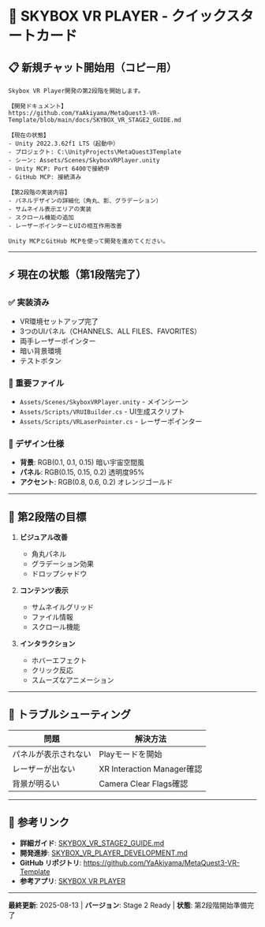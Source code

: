 # 🚀 SKYBOX VR PLAYER - クイックスタートカード

## 📋 新規チャット開始用（コピー用）

```
Skybox VR Player開発の第2段階を開始します。

【開発ドキュメント】
https://github.com/YaAkiyama/MetaQuest3-VR-Template/blob/main/docs/SKYBOX_VR_STAGE2_GUIDE.md

【現在の状態】
- Unity 2022.3.62f1 LTS（起動中）
- プロジェクト: C:\UnityProjects\MetaQuest3Template
- シーン: Assets/Scenes/SkyboxVRPlayer.unity
- Unity MCP: Port 6400で接続中
- GitHub MCP: 接続済み

【第2段階の実装内容】
- パネルデザインの詳細化（角丸、影、グラデーション）
- サムネイル表示エリアの実装
- スクロール機能の追加
- レーザーポインターとUIの相互作用改善

Unity MCPとGitHub MCPを使って開発を進めてください。
```

---

## ⚡ 現在の状態（第1段階完了）

### ✅ 実装済み
- VR環境セットアップ完了
- 3つのUIパネル（CHANNELS、ALL FILES、FAVORITES）
- 両手レーザーポインター
- 暗い背景環境
- テストボタン

### 📁 重要ファイル
- `Assets/Scenes/SkyboxVRPlayer.unity` - メインシーン
- `Assets/Scripts/VRUIBuilder.cs` - UI生成スクリプト
- `Assets/Scripts/VRLaserPointer.cs` - レーザーポインター

### 🎨 デザイン仕様
- **背景**: RGB(0.1, 0.1, 0.15) 暗い宇宙空間風
- **パネル**: RGB(0.15, 0.15, 0.2) 透明度95%
- **アクセント**: RGB(0.8, 0.6, 0.2) オレンジゴールド

---

## 🎯 第2段階の目標

1. **ビジュアル改善**
   - 角丸パネル
   - グラデーション効果
   - ドロップシャドウ

2. **コンテンツ表示**
   - サムネイルグリッド
   - ファイル情報
   - スクロール機能

3. **インタラクション**
   - ホバーエフェクト
   - クリック反応
   - スムーズなアニメーション

---

## 📝 トラブルシューティング

| 問題 | 解決方法 |
|------|----------|
| パネルが表示されない | Playモードを開始 |
| レーザーが出ない | XR Interaction Manager確認 |
| 背景が明るい | Camera Clear Flags確認 |

---

## 🔗 参考リンク

- **詳細ガイド**: [SKYBOX_VR_STAGE2_GUIDE.md](https://github.com/YaAkiyama/MetaQuest3-VR-Template/blob/main/docs/SKYBOX_VR_STAGE2_GUIDE.md)
- **開発進捗**: [SKYBOX_VR_PLAYER_DEVELOPMENT.md](https://github.com/YaAkiyama/MetaQuest3-VR-Template/blob/main/docs/SKYBOX_VR_PLAYER_DEVELOPMENT.md)
- **GitHub リポジトリ**: https://github.com/YaAkiyama/MetaQuest3-VR-Template
- **参考アプリ**: [SKYBOX VR PLAYER](https://skybox.xyz/)

---

**最終更新**: 2025-08-13 | **バージョン**: Stage 2 Ready | **状態**: 第2段階開始準備完了
